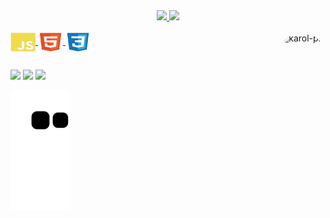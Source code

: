 
<div align="center">
  <a href="https://github.com/karolinadornelas">
  <img height="180em" src="https://github-readme-stats.vercel.app/api?username=karolinadornelas&show_icons=true&theme=dark&include_all_commits=true&count_private=true"/>
  <img height="180em" src="https://github-readme-stats.vercel.app/api/top-langs/?username=karolinadornelas&layout=compact&langs_count=7&theme=dark"/>
</div>
  <div style="display: inline_block"><br>
  <img align="center" alt="karol-Js" height="30" width="40" src="https://raw.githubusercontent.com/devicons/devicon/master/icons/javascript/javascript-plain.svg">
  <img align="center" alt="karol-HTML" height="30" width="40" src="https://raw.githubusercontent.com/devicons/devicon/master/icons/html5/html5-original.svg">
  <img align="center" alt="karol-CSS" height="30" width="40" src="https://raw.githubusercontent.com/devicons/devicon/master/icons/css3/css3-original.svg">
<img align="right" alt="karol-pic" height="150" style="border-radius:50px;" src="https://cdn.discordapp.com/attachments/814132416570458115/1033092365419810856/download20221005154237.png">
</div>
  
  ##
 
<div> 
  <a href="https://instagram.com/bitterxeet" target="_blank"><img src="https://img.shields.io/badge/-Instagram-%23E4405F?style=for-the-badge&logo=instagram&logoColor=white" target="_blank"></a>
  <a href = "mailto:dornelas.kaorlina@gmail.com"><img src="https://img.shields.io/badge/-Gmail-%23333?style=for-the-badge&logo=gmail&logoColor=white" target="_blank"></a>
  <a href="https://www.linkedin.com/in/karolina-dornelas-b6aa29239/" target="_blank"><img src="https://img.shields.io/badge/-LinkedIn-%230077B5?style=for-the-badge&logo=linkedin&logoColor=white" target="_blank"></a> 
</div>

![snake gif](https://github.com/karolinadornelas/karolinadornelas/blob/output/github-contribution-grid-snake.svg)
